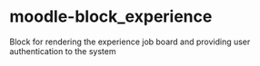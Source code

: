 # moodle-block_experience
Block for rendering the experience job board and providing user authentication to the system
